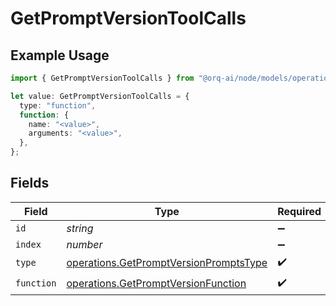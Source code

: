 # GetPromptVersionToolCalls

## Example Usage

```typescript
import { GetPromptVersionToolCalls } from "@orq-ai/node/models/operations";

let value: GetPromptVersionToolCalls = {
  type: "function",
  function: {
    name: "<value>",
    arguments: "<value>",
  },
};
```

## Fields

| Field                                                                                            | Type                                                                                             | Required                                                                                         | Description                                                                                      |
| ------------------------------------------------------------------------------------------------ | ------------------------------------------------------------------------------------------------ | ------------------------------------------------------------------------------------------------ | ------------------------------------------------------------------------------------------------ |
| `id`                                                                                             | *string*                                                                                         | :heavy_minus_sign:                                                                               | N/A                                                                                              |
| `index`                                                                                          | *number*                                                                                         | :heavy_minus_sign:                                                                               | N/A                                                                                              |
| `type`                                                                                           | [operations.GetPromptVersionPromptsType](../../models/operations/getpromptversionpromptstype.md) | :heavy_check_mark:                                                                               | N/A                                                                                              |
| `function`                                                                                       | [operations.GetPromptVersionFunction](../../models/operations/getpromptversionfunction.md)       | :heavy_check_mark:                                                                               | N/A                                                                                              |